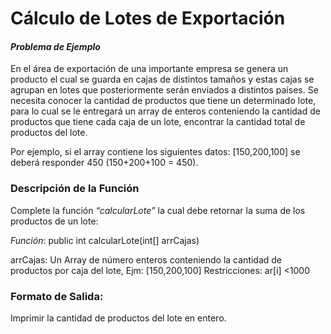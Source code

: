 
# Cálculo de Lotes de Exportación
#### _Problema de Ejemplo_


En el área de exportación de una importante empresa se genera un producto el cual se guarda en cajas de distintos tamaños y estas cajas se agrupan en lotes que posteriormente serán enviados a distintos países.
Se necesita conocer la cantidad de productos que tiene un determinado lote, para lo cual se le entregará un array de enteros conteniendo la cantidad de productos que tiene cada caja de un lote, encontrar la cantidad total de productos del lote.

Por ejemplo, si el array contiene los siguientes datos: [150,200,100] se deberá responder 450 (150+200+100 = 450).

### Descripción de la Función
Complete la función _“calcularLote”_ la cual debe retornar la suma de los productos de un lote:

*Función*: public int calcularLote(int[] arrCajas)

arrCajas: Un Array de número enteros conteniendo la cantidad de productos por caja del lote, Ejm: [150,200,100]
Restricciones:
ar[i] <1000
### Formato de Salida:
Imprimir la cantidad de productos del lote en entero.
